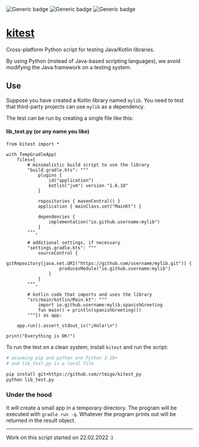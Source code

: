 ![Generic badge](https://img.shields.io/badge/stability-experimental-red.svg)
![Generic badge](https://img.shields.io/badge/python-3.10+-blue.svg)
![Generic badge](https://img.shields.io/badge/os-Linux_|_MacOS_|_Windows-blue.svg)


# [kitest](https://github.com/rtmigo/kitest_py)

Cross-platform Python script for testing Java/Kotlin libraries.

By using Python (instead of Java-based scripting languages), we avoid 
modifying the Java framework on a testing system.

## Use

Suppose you have created a Kotlin library named `mylib`. You need to test that 
third-party projects can use `mylib` as a dependency.

The test can be run by creating a single file like this:

#### lib_test.py (or any name you like)

```python3
from kitest import *

with TempGradleApp(
    files={ 
        # minimalistic build script to use the library
        "build.gradle.kts": """
            plugins {
                id("application")
                kotlin("jvm") version "1.6.10"
            }
            
            repositories { mavenCentral() }
            application { mainClass.set("MainKt") }
            
            dependencies {
                implementation("io.github.username:mylib")
            }            
        """,

        # additional settings, if necessary 
        "settings.gradle.kts": """
            sourceControl {
                gitRepository(java.net.URI("https://github.com/username/mylib.git")) {
                    producesModule("io.github.username:mylib")
                }
            }            
        """,

        # kotlin code that imports and uses the library
        "src/main/kotlin/Main.kt": """
            import io.github.username:mylib.spanishGreeting
            fun main() = println(spanishGreeting())
        """}) as app:
    
    app.run().assert_stdout_is("¡Hola!\n")

print("Everything is OK!")
```

To run the test on a clean system, install `kitest` and run the script:

```bash
# assuming pip and python are Python 3.10+
# and lib_test.py is a local file

pip install git+https://github.com/rtmigo/kitest_py
python lib_test.py
```

### Under the hood

It will create a small app in a temporary directory. The program will be 
executed with `gradle run -q`. Whatever the program prints
out will be returned in the result object.

--------------------------------------------------------------------------------

Work on this script started on 22.02.2022 :)
